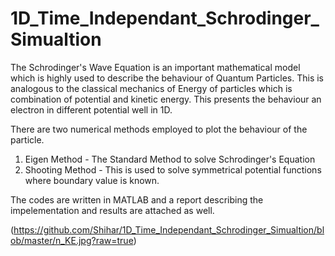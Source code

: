 # 1D_Time_Independant_Schrodinger_Simualtion

The Schrodinger's Wave Equation is an important mathematical model which is highly used to describe the behaviour of Quantum Particles. This is analogous to the classical
mechanics of Energy of particles which is combination of potential and kinetic energy. This presents the behaviour an electron in different potential well in 1D. 

There are two numerical methods employed to plot the behaviour of the particle.
1. Eigen Method - The Standard Method to solve Schrodinger's Equation 
2. Shooting Method - This is used to solve symmetrical potential functions where boundary value is known. 

The codes are written in MATLAB and a report describing the impelementation and results are attached as well. 


(https://github.com/Shihar/1D_Time_Independant_Schrodinger_Simualtion/blob/master/n_KE.jpg?raw=true)
